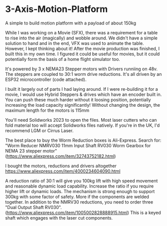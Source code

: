 # 3-Axis-Motion-Platform
A simple to build motion platform with a payload of about 150kg

While I was working on a Movie (SFX), there was a requirement for a table to rise into the air (magically) and wobble around.  We didn't have a simple solution to hand and in the end, VFX was used to animate the table.  However, I kept thinking about it!  After the movie production was finished, I built this in my own time.  I figured it could be useful for movies, but it could potentially form the basis of a home flight simulator too.

It's powered by 3 x NEMA23 Stepper motors with Drivers runniing on 48v. The steppers are coupled to 30:1 worm drive reductions. It's all driven by an ESP32 microcontroller (code attached).

I built it largely out of parts I had laying around.  If I were re-building it for a movie, I would use Hybrid Steppers & drives which have an encoder built in.  You can push these much harder without it loosing position, potentially increasing the load capacity significantly!  Without changing the design, the maximum length for the motors is 115mm

You'll need Solidworks 2023 to open the files.  Most laser cutters who can fold material too will accept Solidworks files natively.  If you're in the UK, I'd recommend LGM or Cirrus Laser.

The best place to buy the Worm Reduction boxes is Ali-Express.  Search for: "Worm Reducer NMRV030 11mm Input Shaft RV030 Worm Gearbox for NEMA 23 stepper motor" (https://www.aliexpress.com/item/32743752182.html)

I bought the motors, reductions and drivers altogether https://www.aliexpress.com/item/4000234604090.html

A reduction ratio of 30:1 will give you 100kg lift with high speed movement and reasonable dynamic load capability.  Increase the ratio if you require higher lift or dynamic loads.
The mechanism is strong enough to support 300kg with some factor of safety.  More if the components are welded together.
In addition to the NMRV30 reductions, you need to order three "Dual Output Shaft RV030". (https://www.aliexpress.com/item/1005002828888915.html)  This is a keyed shaft which engages with the laser cut components.


